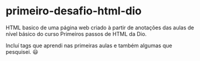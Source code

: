 # primeiro-desafio-html-dio
HTML basico de uma página web criado à partir de anotações das aulas de nível básico do curso Primeiros passos de HTML da Dio.

Incluí tags que aprendi nas primeiras aulas e também algumas que pesquisei.
:smiley:

